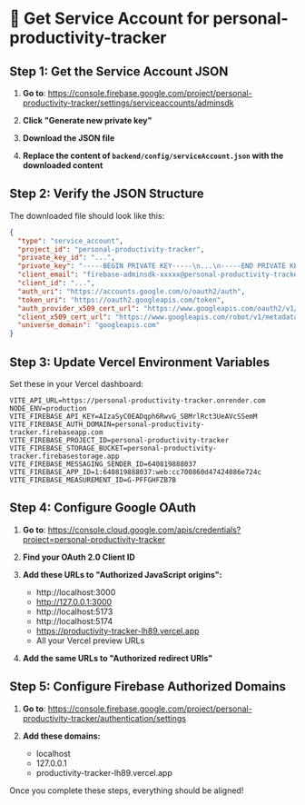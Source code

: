 # 🔑 Get Service Account for personal-productivity-tracker

## Step 1: Get the Service Account JSON

1. **Go to**: https://console.firebase.google.com/project/personal-productivity-tracker/settings/serviceaccounts/adminsdk

2. **Click "Generate new private key"**

3. **Download the JSON file**

4. **Replace the content of `backend/config/serviceAccount.json` with the downloaded content**

## Step 2: Verify the JSON Structure

The downloaded file should look like this:

```json
{
  "type": "service_account",
  "project_id": "personal-productivity-tracker",
  "private_key_id": "...",
  "private_key": "-----BEGIN PRIVATE KEY-----\n...\n-----END PRIVATE KEY-----\n",
  "client_email": "firebase-adminsdk-xxxxx@personal-productivity-tracker.iam.gserviceaccount.com",
  "client_id": "...",
  "auth_uri": "https://accounts.google.com/o/oauth2/auth",
  "token_uri": "https://oauth2.googleapis.com/token",
  "auth_provider_x509_cert_url": "https://www.googleapis.com/oauth2/v1/certs",
  "client_x509_cert_url": "https://www.googleapis.com/robot/v1/metadata/x509/firebase-adminsdk-xxxxx%40personal-productivity-tracker.iam.gserviceaccount.com",
  "universe_domain": "googleapis.com"
}
```

## Step 3: Update Vercel Environment Variables

Set these in your Vercel dashboard:

```
VITE_API_URL=https://personal-productivity-tracker.onrender.com
NODE_ENV=production
VITE_FIREBASE_API_KEY=AIzaSyC0EADqph6RwvG_SBMrlRct3UeAVcSSemM
VITE_FIREBASE_AUTH_DOMAIN=personal-productivity-tracker.firebaseapp.com
VITE_FIREBASE_PROJECT_ID=personal-productivity-tracker
VITE_FIREBASE_STORAGE_BUCKET=personal-productivity-tracker.firebasestorage.app
VITE_FIREBASE_MESSAGING_SENDER_ID=640819888037
VITE_FIREBASE_APP_ID=1:640819888037:web:cc700860d47424086e724c
VITE_FIREBASE_MEASUREMENT_ID=G-PFFGHFZB7B
```

## Step 4: Configure Google OAuth

1. **Go to**: https://console.cloud.google.com/apis/credentials?project=personal-productivity-tracker

2. **Find your OAuth 2.0 Client ID**

3. **Add these URLs to "Authorized JavaScript origins":**
   - http://localhost:3000
   - http://127.0.0.1:3000
   - http://localhost:5173
   - http://localhost:5174
   - https://productivity-tracker-lh89.vercel.app
   - All your Vercel preview URLs

4. **Add the same URLs to "Authorized redirect URIs"**

## Step 5: Configure Firebase Authorized Domains

1. **Go to**: https://console.firebase.google.com/project/personal-productivity-tracker/authentication/settings

2. **Add these domains:**
   - localhost
   - 127.0.0.1
   - productivity-tracker-lh89.vercel.app

Once you complete these steps, everything should be aligned!

